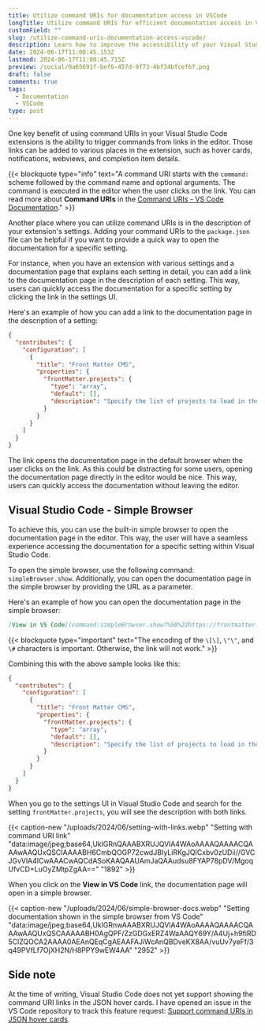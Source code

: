 ```yaml
---
title: Utilize command URIs for documentation access in VSCode
longTitle: Utilize command URIs for efficient documentation access in Visual Studio Code
customField: ""
slug: /utilize-command-uris-documentation-access-vscode/
description: Learn how to improve the accessibility of your Visual Studio Code extensions by utilizing command URIs to open the documentation directly in the editor.
date: 2024-06-17T11:08:45.153Z
lastmod: 2024-06-17T11:08:45.715Z
preview: /social/0a65691f-bef6-457d-9f73-4bf34bfcef6f.png
draft: false
comments: true
tags:
  - Documentation
  - VSCode
type: post
---
```


One key benefit of using command URIs in your Visual Studio Code extensions is the ability to trigger commands from links in the editor. Those links can be added to various places in the extension, such as hover cards, notifications, webviews, and completion item details.

{{< blockquote type="info" text="A command URI starts with the `command:` scheme followed by the command name and optional arguments. The command is executed in the editor when the user clicks on the link. You can read more about **Command URIs** in the [Command URIs - VS Code Documentation](https://code.visualstudio.com/api/extension-guides/command)." >}}

Another place where you can utilize command URIs is in the description of your extension's settings. Adding your command URIs to the `package.json` file can be helpful if you want to provide a quick way to open the documentation for a specific setting.

For instance, when you have an extension with various settings and a documentation page that explains each setting in detail, you can add a link to the documentation page in the description of each setting. This way, users can quickly access the documentation for a specific setting by clicking the link in the settings UI.

Here's an example of how you can add a link to the documentation page in the description of a setting:

```json {title="Example setting with a link to the docs",hl_lines="10",wrap=true,linenos=false}
{
  "contributes": {
    "configuration": [
      {
        "title": "Front Matter CMS",
        "properties": {
          "frontMatter.projects": {
            "type": "array",
            "default": [],
            "description": "Specify the list of projects to load in the Front Matter CMS. [Docs](https://frontmatter.codes/docs/settings/overview#frontmatter.projects)"
          }
        }
      }
    ]
  }
}
```

The link opens the documentation page in the default browser when the user clicks on the link. As this could be distracting for some users, opening the documentation page directly in the editor would be nice. This way, users can quickly access the documentation without leaving the editor.

## Visual Studio Code - Simple Browser

To achieve this, you can use the built-in simple browser to open the documentation page in the editor. This way, the user will have a seamless experience accessing the documentation for a specific setting within Visual Studio Code.

To open the simple browser, use the following command: `simpleBrowser.show`. Additionally, you can open the documentation page in the simple browser by providing the URL as a parameter.

Here's an example of how you can open the documentation page in the simple browser:

```markdown {title="Open the documentation page in the simple browser"}
[View in VS Code](command:simpleBrowser.show?%5B%22https://frontmatter.codes/docs/settings/overview%23frontmatter.projects%22%5D)
```

{{< blockquote type="important" text="The encoding of the `\[\]`, `\"\"`, and `\#` characters is important. Otherwise, the link will not work." >}}

Combining this with the above sample looks like this:

```json {title="Example setting with a link to the docs in VS Code",hl_lines="10",wrap=true,linenos=false}
{
  "contributes": {
    "configuration": [
      {
        "title": "Front Matter CMS",
        "properties": {
          "frontMatter.projects": {
            "type": "array",
            "default": [],
            "description": "Specify the list of projects to load in the Front Matter CMS. [Docs](https://frontmatter.codes/docs/settings/overview#frontmatter.projects) - [View in VS Code](command:simpleBrowser.show?%5B%22https://frontmatter.codes/docs/settings/overview%23frontmatter.projects%22%5D)"
          }
        }
      }
    ]
  }
}
```

When you go to the settings UI in Visual Studio Code and search for the setting `frontMatter.projects`, you will see the description with both links.

{{< caption-new "/uploads/2024/06/setting-with-links.webp" "Setting with command URI link"  "data:image/jpeg;base64,UklGRnQAAABXRUJQVlA4WAoAAAAQAAAACQAAAwAAQUxQSCIAAAABH6CmbQOGP72cwdJBIyLiRKgJQICxbv0zUDii//GVCJGvVlA4ICwAAACwAQCdASoKAAQAAUAmJaQAAudsu8FYAP78pDV/MgoqUfvCD+LuOyZMtpZgAA==" "1892" >}}

When you click on the **View in VS Code** link, the documentation page will open in a simple browser.

{{< caption-new "/uploads/2024/06/simple-browser-docs.webp" "Setting documentation shown in the simple browser from VS Code"  "data:image/jpeg;base64,UklGRnwAAABXRUJQVlA4WAoAAAAQAAAACQAAAwAAQUxQSCAAAAABH0AgQPF/ZzGDGxERZ4WaAAQY69Y/A4Uj+h9fiRD5ClZQOCA2AAAA0AEAnQEqCgAEAAFAJiWcAnQBDveKX8AA/vuUv7yeFf/3q49PVfLf7OjXH2N/H8PPY9wEW4AA" "2952" >}}

## Side note

At the time of writing, Visual Studio Code does not yet support showing the command URI links in the JSON hover cards. I have opened an issue in the VS Code repository to track this feature request: [Support command URIs in JSON hover cards](https://github.com/microsoft/vscode/issues/215941).

